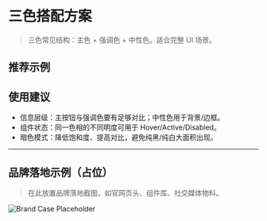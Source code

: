 # 三色搭配方案

> 三色常见结构：主色 + 强调色 + 中性色。适合完整 UI 场景。

## 推荐示例
<ColorPalette :colors="['#FF9AA2', '#FFB7B2', '#FFDAC1']" />
<ColorPalette :colors="['#E2F0CB', '#B5EAD7', '#C7CEEA']" />
<ColorPalette :colors="['#A2D2FF', '#BDE0FE', '#CDB4DB']" />
<ColorPalette :colors="['#FFAFCC', '#FFC8DD', '#FFE5EC']" />
<ColorPalette :colors="['#8ECAE6', '#219EBC', '#023047']" />
<ColorPalette :colors="['#FFB703', '#FB8500', '#F8961E']" />
<ColorPalette :colors="['#F94144', '#F3722C', '#F8961E']" />
<ColorPalette :colors="['#90BE6D', '#43AA8B', '#4D908E']" />
<ColorPalette :colors="['#577590', '#277DA1', '#2B2D42']" />
<ColorPalette :colors="['#F72585', '#7209B7', '#3A0CA3']" />

## 使用建议
- 信息层级：主按钮与强调色要有足够对比；中性色用于背景/边框。
- 组件状态：同一色相的不同明度可用于 Hover/Active/Disabled。
- 暗色模式：降低饱和度、提高对比，避免纯黑/纯白大面积出现。

---

## 品牌落地示例（占位）

> 在此放置品牌落地截图，如官网页头、组件库、社交媒体物料。

![Brand Case Placeholder](/brand-cases/placeholder-3c.png)
